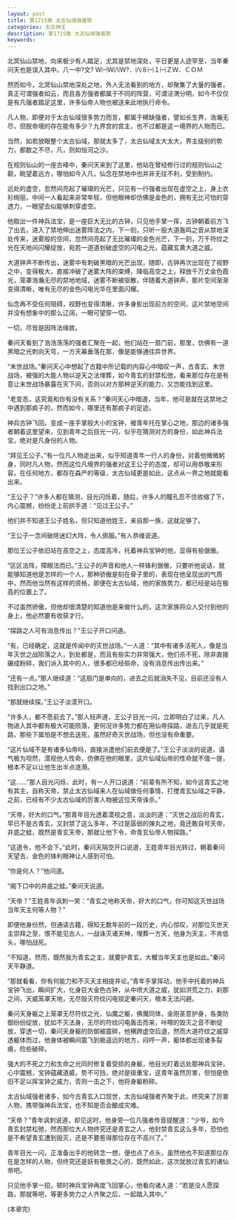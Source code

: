 ```yaml
---
layout: post
title: 第1715章 太古仙域强者聚
categories: 太古神王
description: 第1715章 太古仙域强者聚
keywords:
---
```


北冥仙山禁地，向来极少有人踏足，尤其是禁地深处，平日更是人迹罕至，当年秦问天也是误入其中。八一中?文? Ｗ㈠Ｗ㈧Ｗ?．㈧８㈠１㈠ＺＷ．ＣＯＭ

然而如今，北冥仙山禁地深处之地，外人无法看到的地方，却聚集了大量的强者，真正可谓强者如云，而且各方强者都属于不同的阵营，可谓泾渭分明，如今不仅仅是有凡强者踏足这里，许多仙帝人物也被送来此地执行命令。

凡人物，即便对于太古仙域很多势力而言，都属于稀缺强者，譬如长生界，浩瀚无尽，但脱帝境的存在能有多少？九界宫的宫主，也不过都是这一境界的人物而已。

当然，如若放眼整个太古仙域，那就太多了，太古仙域太大太大，界主级别的势力，都数之不尽，凡，则如恒河之沙。

在规则仙山的一座古峰中，秦问天来到了这里，他站在曾经修行过的规则仙山之巅，眺望着远方，哪怕如今入凡，仙念在禁地中也并非无往不利，受到制约。

远处的虚空，忽然间亮起了璀璨的光芒，只见有一行强者出现在虚空之上，身上衣衫绚丽，中间一人看起来非常年轻，但他眼神却仿佛是金色的，拥有无比可怕的穿透力，一眼望去似能够刺穿虚空。

他取出一件神兵法宝，是一座巨大无比的古钟，只见他手掌一挥，古钟朝着前方飞了出去，进入了禁地伸出迷雾阵法之内，下一刻，只听一股大道轰鸣之音从禁地深处传来，迷雾般的空间，忽然间亮起了无比璀璨的金色光芒，下一刻，万千符纹之光在天地间闪耀绽放，宛若一道道划破虚空的闪电之光，蕴藏玄黄大道之威。

大道钟声不断传出，迷雾中有刺破黑暗的光芒出现，随即，古钟再次出现在了视野之中，变得极大，直接冲破了迷雾大阵的束缚，降临高空之上，释放千万丈金色霞光，笼罩浩瀚无尽的禁地地域，迷雾不断被驱散，伴随着大道钟声，那片空间渐渐变得清晰，唯有无尽的金色闪电光华在里面闪耀。

仙念再不受任何阻碍，视野也变得清晰，许多身影出现前方的空间，这片禁地空间并没有想象中的那么辽阔，一眼可望穿一切。

一切，尽皆是因阵法缘故。

秦问天看到了浩浩荡荡的强者汇聚在一起，他们站在一扇门前，那里，仿佛有一道黑暗之光刺向天穹，一方天幕垂落在那，像是能够通往异世界。

“末世战场。”秦问天心中想起了古籍中所记载的内容心中暗叹一声，古青玄、末世战场，被强的大能人物以逆天之法埋葬，如今青玄的封禁松弛，看来那位存在是有意让末世战场暴露在天下间，否则以对方那种逆天的能力，又岂能找到这里。

“老变态，这究竟和你有没有关系？”秦问天心中暗道，当年，他可是就在这禁地之中遇到那疯子的，然而如今，哪里还有那疯子的足迹。

神兵古钟飞回，变成一座手掌般大小的宝钟，被青年托在掌心之地，那边的诸多强者朝着这里望来，见到青年之后目光一闪，似乎在猜测对方的身份，如此神兵法宝，绝对是凡身份的人物。

“拜见王公子。”有一位凡人物走出来，似乎知道青年一行人的身份，对着他微微躬身，同时凡人物，然而这位凡境界的强者对这王公子的态度，却可以用恭敬来形容，在任何地方，都存在森严的等级，太古仙域更是如此，这点从一界之地就能看出来。

“王公子？”许多人都在猜测，目光闪烁着，随后，许多人的瞳孔忍不住收缩了下，内心震撼，纷纷走上前拱手道：“见过王公子。”

他们并不知道王公子姓名，但只知道他姓王，来自那一族，这就足够了。

“王公子一念间破除迷幻大阵，令人佩服。”有人恭维说道。

那位王公子依旧站在高空之上，态度高冷，托着神兵宝钟的他，显得有些倨傲。

“区区法阵，障眼法而已。”王公子的声音和他人一样锋利倨傲，只要听他说话，就能够知道他是怎样的一个人，那种骄傲是刻在骨子里的，表现在他呈现出的气质中，然而他当然有这样的资格，即便在太古仙域，他的家族势力，都已经是站在极高的位置上了。

不过虽然骄傲，但他却很清楚的知道他是来做什么的，这次家族将众人交付到他的身上，他必然要有收获才行。

“探路之人可有消息传出？”王公子开口问道。

“有，已经确定，这就是传闻中的灭世战场。”一人道：“其中有诸多活死人，像是当年灭世之战陨落之人，到处都是，而且有些实力非常强大，他们杀不死，除非直接碾成粉碎，我们派入其中的人，很多都已经殒命，没有消息传出传出来。”

“还有一点。”那人继续道：“这扇门是单向的，进去之后就消失不见，目前还没有人找到出口之地。”

“那就继续探。”王公子淡漠开口。

“许多人，都不愿前去了。”那人轻声道，王公子目光一闪，立即明白了过来，凡人物进入其中都有极大可能陨落，更何况许多势力都在用仙帝探路，进去几乎就是死路，那些下属怕是不想去送死，虽然好奇灭世战场，但也没有命重要。

“这片仙域不是有诸多仙帝吗，直接派遣他们前去便是了。”王公子淡淡的说道，语气极为坦然，漠视他人性命，仿佛在他的眼里，这片仙域仙帝的性命就不值一提，根本不足以让他生出半点涟漪。

“这……”那人目光闪烁，此时，有一人开口说道：“前辈有所不知，如今这青玄之地有其主，自称天帝，禁止太古仙域来人在仙域做任何事情，打搅青玄仙域之平静，之前，已经有不少太古仙域的厉害人物被这位天帝诛杀。”

“天帝，好大的口气。”那青年目光透着漠视之意，淡淡的道：“灭世之战后的青玄，早已不是古青玄，又封禁了这么多年，不过是孱弱的弹丸之地，竟还敢自号天帝，井底之蛙，既然是青玄天帝，那就让他下令，命青玄仙帝人物探路。”

“这道令，他不会下。”此时，秦问天隔空开口说道，王姓青年目光转过，朝着秦问天望去，金色的锋利眼神让人感到可怕。

“你是何人？”他问道。

“阁下口中的井底之蛙。”秦问天说道。

“天帝？”王姓青年讽刺一笑：“青玄之地称天帝，好大的口气，你可知这灭世战场当年天主何等人物？”

即便他身份然，但通读古籍，得知无数年前的一段历史，内心惊叹，对那位灭世天主崇拜之至，恨不能见古人，一战诛灭诸天神，埋葬一方天，他身为天主，不肯低头，哪怕战死。

“不知道，然而，既然我为青玄之主，就要护青玄，大概当年天主也是如此。”秦问天平静道。

“那就看看，你有何能力和不灭天主相提并论。”青年手掌挥动，他手中托着的神兵宝钟飞出，瞬间扩大，化身巨大金色古钟，从中喷大道之威，犹如洪荒之力，刹那之间，天威笼罩天地，无尽毁灭符纹闪电锁定秦问天，根本无法闪避。

秦问天身躯之上笼罩无尽符纹之光，仙魔之躯，佛魔同体，金刚圣意护身，各类防御纷纷绽放，犹如不灭法身，无尽的符纹闪电轰击而来，咔嚓的毁灭之音不断绽放，穿透一切，秦问天身躯的防御被震碎，他横跨虚空后退，然而大道符纹之威穿透躯体而过，他身体被瞬间震飞到极遥远的地方，闷哼一声，躯体都出现诸多裂痕，险些破碎。

强大的不死之力和生命之光同时修复着受损的身躯，他目光盯着远处那神兵宝钟，心中震撼，宝钟蕴藏道威，势不可挡，绝对是级重宝，这青年虽然厉害，但怕是依旧不足以挥宝钟之威力，否则一击之下，他将身躯粉碎。

太古仙域强者诸多，如今古青玄入口现世，太古仙域强者齐聚于此，终究来了厉害人物，携带强神兵法宝，也不知是否会酿成灾难。

“天帝？”青年讽刺说道，却见这时，他身旁一位凡强者传音提醒道：“少爷，如今青玄封禁松弛，然而那位大人物终究还是青玄之人，他封禁青玄这么多年，恐怕也是不希望青玄遭到毁灭，还是不要惹得那位存在不高兴了。”

青年目光一闪，正准备出手的他转念一想，便也点了点头，虽然他也不知道那位存在是怎样的人物，但终究还是妖有敬畏之心的，既然如此，这次就放过青玄的诸仙帝吧。

只见他手掌一招，顿时神兵宝钟再度飞回掌心，他看向诸人道：“若是没人愿探路，那就等吧，等更多势力之人齐聚之后，一起踏入其中。”

(本章完)
